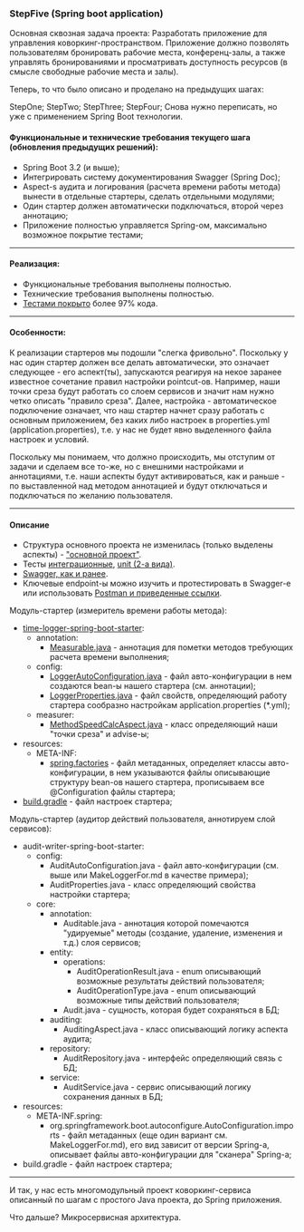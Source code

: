 ### StepFive (Spring boot application)
Основная сквозная задача проекта: Разработать приложение для управления коворкинг-пространством. Приложение должно 
позволять пользователям бронировать рабочие места, конференц-залы, а также управлять бронированиями и просматривать 
доступность ресурсов (в смысле свободные рабочие места и залы).

Теперь, то что было описано и проделано на предыдущих шагах:

StepOne;
StepTwo;
StepThree;
StepFour;
Снова нужно переписать, но уже с применением Spring Boot технологии.

#### Функциональные и технические требования текущего шага (обновления предыдущих решений):
- Spring Boot 3.2 (и выше);
- Интегрировать систему документирования Swagger (Spring Doc);
- Aspect-s аудита и логирования (расчета времени работы метода) вынести в отдельные стартеры, сделать отдельными модулями;
- Один стартер должен автоматически подключаться, второй через аннотацию;
- Приложение полностью управляется Spring-ом, максимально возможное покрытие тестами;

________________________________________________________________________________________________________________________
#### Реализация:
- Функциональные требования выполнены полностью.
- Технические требования выполнены полностью.
- [Тестами покрыто](https://github.com/JcoderPaul/Evolution_app_development/tree/master/StepFive/src/test) более 97% кода.

________________________________________________________________________________________________________________________
#### Особенности:
К реализации стартеров мы подошли "слегка фривольно". Поскольку у нас один стартер должен все делать автоматически, это
означает следующее - его аспект(ты), запускаются реагируя на некое заранее известное сочетание правил настройки pointcut-ов.
Например, наши точки среза будут работать со слоем сервисов и значит нам нужно четко описать "правило среза". Далее, 
настройка - автоматическое подключение означает, что наш стартер начнет сразу работать с основным приложением, без каких
либо настроек в properties.yml (application.properties), т.е. у нас не будет явно выделенного файла настроек и условий.

Поскольку мы понимаем, что должно происходить, мы отступим от задачи и сделаем все то-же, но с внешними настройками и 
аннотациями, т.е. наши аспекты будут активироваться, как и раньше - по выставленной над методом аннотацией и будут 
отключаться и подключаться по желанию пользователя.
________________________________________________________________________________________________________________________
#### Описание

- Структура основного проекта не изменилась (только выделены аспекты) - ["основной проект"](https://github.com/JcoderPaul/Evolution_app_development/tree/master/StepFive/src/main/java/me/oldboy).
- Тесты [интеграционные](https://github.com/JcoderPaul/Evolution_app_development/tree/master/StepFive/src/test/java/me/oldboy/integration), [unit (2-a вида)](https://github.com/JcoderPaul/Evolution_app_development/tree/master/StepFive/src/test/java/me/oldboy/unit).
- [Swagger, как и ранее](https://github.com/JcoderPaul/Evolution_app_development/tree/master/StepFour#swagger).
- Ключевые endpoint-ы можно изучить и протестировать в Swagger-e или использовать [Postman и приведенные ссылки](https://github.com/JcoderPaul/Evolution_app_development/tree/master/StepFour#%D0%BF%D0%B0%D1%80%D0%B0%D0%BC%D0%B5%D1%82%D1%80%D1%8B-%D0%B7%D0%B0%D0%BF%D1%80%D0%BE%D1%81%D0%BE%D0%B2-%D0%BA-%D0%BF%D1%80%D0%B8%D0%BB%D0%BE%D0%B6%D0%B5%D0%BD%D0%B8%D1%8E-api).

Модуль-стартер (измеритель времени работы метода):
- [time-logger-spring-boot-starter](https://github.com/JcoderPaul/Evolution_app_development/tree/master/StepFive/time-logger-spring-boot-starter):
  - annotation:
    - [Measurable.java](https://github.com/JcoderPaul/Evolution_app_development/blob/master/StepFive/time-logger-spring-boot-starter/src/main/java/me/oldboy/logger/annotation/Measurable.java) - аннотация для пометки методов требующих расчета времени выполнения; 
  - config:
    - [LoggerAutoConfiguration.java](https://github.com/JcoderPaul/Evolution_app_development/blob/master/StepFive/time-logger-spring-boot-starter/src/main/java/me/oldboy/logger/config/LoggerAutoConfiguration.java) - файл авто-конфигурации в нем создаются bean-ы нашего стартера (см. аннотации);
    - [LoggerProperties.java](https://github.com/JcoderPaul/Evolution_app_development/blob/master/StepFive/time-logger-spring-boot-starter/src/main/java/me/oldboy/logger/config/LoggerProperties.java) - файл свойств, определяющий работу стартера сообразно настройкам application.properties (*.yml); 
  - measurer:
    - [MethodSpeedCalcAspect.java](https://github.com/JcoderPaul/Evolution_app_development/blob/master/StepFive/time-logger-spring-boot-starter/src/main/java/me/oldboy/logger/measurer/MethodSpeedCalcAspect.java) - класс определяющий наши "точки среза" и advise-ы;
- resources:
  - META-INF:
    - [spring.factories](https://github.com/JcoderPaul/Evolution_app_development/blob/master/StepFive/time-logger-spring-boot-starter/src/main/resources/META-INF/spring.factories) - файл метаданных, определяет классы авто-конфигурации, в нем указываются файлы описывающие структуру bean-ов нашего стартера, прописываем все @Configuration файлы стартера; 
- [build.gradle](https://github.com/JcoderPaul/Evolution_app_development/blob/master/StepFive/time-logger-spring-boot-starter/build.gradle) - файл настроек стартера;

Модуль-стартер (аудитор действий пользователя, аннотируем слой сервисов):
- audit-writer-spring-boot-starter:
  - config:
      - AuditAutoConfiguration.java - файл авто-конфигурации (см. выше или MakeLoggerFor.md в качестве примера); 
      - AuditProperties.java - класс определяющий свойства настройки стартера;
  - core:
    - annotation:
      -  Auditable.java - аннотация которой помечаются "удируемые" методы (создание, удаление, изменения и т.д.) слоя сервисов;
    - entity:
      - operations:
        - AuditOperationResult.java - enum описывающий возможные результаты действий пользователя;
        - AuditOperationType.java - enum описывающий возможные типы действий пользователя;
      -  Audit.java - сущность, которая будет сохраняться в БД;
    - auditing:
      - AuditingAspect.java - класс описывающий логику аспекта аудита;
    - repository:
      - AuditRepository.java - интерфейс определяющий связь с БД;
    - service:
      - AuditService.java - сервис описывающий логику сохранения данных в БД;
- resources:
  - META-INF.spring:
    - org.springframework.boot.autoconfigure.AutoConfiguration.imports - файл метаданных (еще один вариант см. MakeLoggerFor.md), его вид зависит от версии Spring-a, описывает файлы авто-конфигурации для "сканера" Spring-a;
- build.gradle - файл настроек стартера;

________________________________________________________________________________________________________________________
И так, у нас есть многомодульный проект коворкинг-сервиса описанный по шагам с простого Java проекта, до Spring приложения.

Что дальше? Микросервисная архитектура.